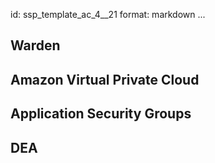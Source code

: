 id: ssp_template_ac_4__21
format: markdown
...
## Warden
## Amazon Virtual Private Cloud
## Application Security Groups
## DEA
